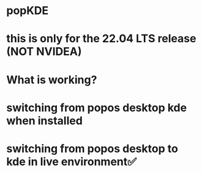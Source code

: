 # popKDE
# this is only for the 22.04 LTS release (NOT NVIDEA)
# What is working?

# switching from popos desktop kde when installed
# switching from popos desktop to kde in live environment✅
